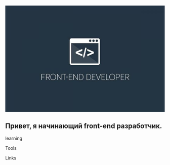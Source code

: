 [![Header](https://github.com/kombojiec/kombojiec/blob/main/assets/wallpaper.jpg)](https://github.com/kombojiec)

## Привет, я начинающий front-end разработчик.

learning

Tools

Links